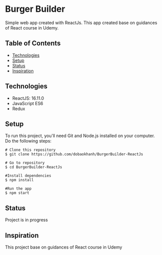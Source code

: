 # Burger Builder 
Simple web app created with ReactJs. This app created base on guidances of React course in Udemy.
## Table of Contents
* [Technologies](#Technologies)
* [Setup](#Setup)
* [Status](#Status)
* [Inspiration](#Inspiration)
## Technologies
* ReactJS: 16.11.0
* JavaScript ES6
* Redux

## Setup
To run this project, you'll need Git and Node.js installed on your computer. Do the following steps:

```
# Clone this repository
$ git clone https://github.com/dobaokhanh/BurgerBuilder-ReactJs

# Go to repository
$ cd BurgerBuilder-ReactJs

#Install dependencies
$ npm install

#Run the app
$ npm start
```
## Status
Project is in progress

## Inspiration
This project base on guidances of React course in Udemy
